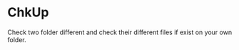 ChkUp
=====

Check  two folder different and check  their different files if exist on your own folder.
